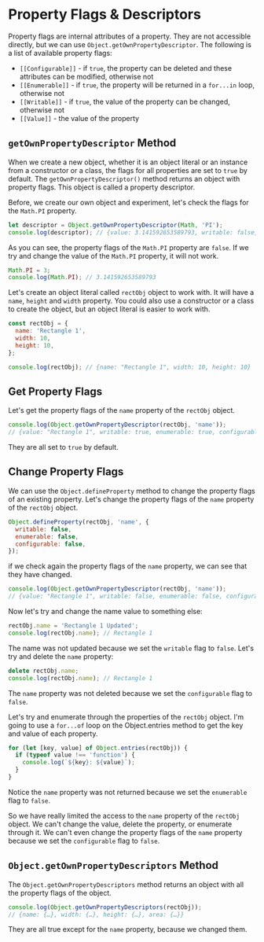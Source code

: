 # Property Flags & Descriptors

Property flags are internal attributes of a property. They are not accessible directly, but we can use `Object.getOwnPropertyDescriptor`. The following is a list of available property flags:

- `[[Configurable]]` - if `true`, the property can be deleted and these attributes can be modified, otherwise not
- `[[Enumerable]]` - if `true`, the property will be returned in a `for...in` loop, otherwise not
- `[[Writable]]` - if `true`, the value of the property can be changed, otherwise not
- `[[Value]]` - the value of the property

## `getOwnPropertyDescriptor` Method

When we create a new object, whether it is an object literal or an instance from a constructor or a class, the flags for all properties are set to `true` by default. The `getOwnPropertyDescriptor()` method returns an object with property flags. This object is called a property descriptor.

Before, we create our own object and experiment, let's check the flags for the `Math.PI` property.

```js
let descriptor = Object.getOwnPropertyDescriptor(Math, 'PI');
console.log(descriptor); // {value: 3.141592653589793, writable: false, enumerable: false, configurable: false}
```

As you can see, the property flags of the `Math.PI` property are `false`. If we try and change the value of the `Math.PI` property, it will not work.

```js
Math.PI = 3;
console.log(Math.PI); // 3.141592653589793
```

Let's create an object literal called `rectObj` object to work with. It will have a `name`, `height` and `width` property. You could also use a constructor or a class to create the object, but an object literal is easier to work with.

```js
const rectObj = {
  name: 'Rectangle 1',
  width: 10,
  height: 10,
};

console.log(rectObj); // {name: "Rectangle 1", width: 10, height: 10}
```

## Get Property Flags

Let's get the property flags of the `name` property of the `rectObj` object.

```js
console.log(Object.getOwnPropertyDescriptor(rectObj, 'name'));
// {value: "Rectangle 1", writable: true, enumerable: true, configurable: true}
```

They are all set to `true` by default.

## Change Property Flags

We can use the `Object.defineProperty` method to change the property flags of an existing property. Let's change the property flags of the `name` property of the `rectObj` object.

```js
Object.defineProperty(rectObj, 'name', {
  writable: false,
  enumerable: false,
  configurable: false,
});
```

if we check again the property flags of the `name` property, we can see that they have changed.

```js
console.log(Object.getOwnPropertyDescriptor(rectObj, 'name'));
// {value: "Rectangle 1", writable: false, enumerable: false, configurable: false}
```

Now let's try and change the name value to something else:

```js
rectObj.name = 'Rectangle 1 Updated';
console.log(rectObj.name); // Rectangle 1
```

The name was not updated because we set the `writable` flag to `false`. Let's try and delete the `name` property:

```js
delete rectObj.name;
console.log(rectObj.name); // Rectangle 1
```

The `name` property was not deleted because we set the `configurable` flag to `false`.

Let's try and enumerate through the properties of the `rectObj` object. I'm going to use a `for...of` loop on the Object.entries method to get the key and value of each property.

```js
for (let [key, value] of Object.entries(rectObj)) {
  if (typeof value !== 'function') {
    console.log(`${key}: ${value}`);
  }
}
```

Notice the `name` property was not returned because we set the `enumerable` flag to `false`.

So we have really limited the access to the `name` property of the `rectObj` object. We can't change the value, delete the property, or enumerate through it. We can't even change the property flags of the `name` property because we set the `configurable` flag to `false`.

## `Object.getOwnPropertyDescriptors` Method

The `Object.getOwnPropertyDescriptors` method returns an object with all the property flags of the object.

```js
console.log(Object.getOwnPropertyDescriptors(rectObj));
// {name: {…}, width: {…}, height: {…}, area: {…}}
```

They are all true except for the `name` property, because we changed them.
